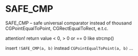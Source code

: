 # SAFE_CMP
SAFE_CMP – safe universal comparator instead of thousand CGPointEqualToPoint, CGRectEqualToRect, e.t.c.

attention!
return value < 0, > 0 or == 0 like strcmp()

insert ```!SAFE_CMP(a, b)``` instead ```CGPointEqualToPoint(a, b)``` ...
